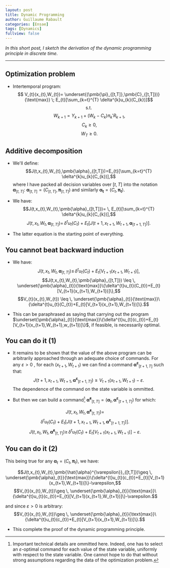 ```yaml
--- 
layout: post 
title: Dynamic Programming
author: Guillaume Rabault
categories: [Ensae] 
tags: [Dynamics] 
fullview: false 
--- 
```


*In this short post, I sketch the derivation of the dynamic programming principle in discrete time.*

* * * * *
## Optimization problem

* Intertemporal program:
$$
V_{t}(x_{t},W_{t})=
\underset{(\pmb{\pi}_{[t,T]},\pmb{C}_{[t,T]})}{\text{max}}
\; E_{t}[\sum_{k=t}^{T} \delta^{k}u_{k}(C_{k})]$$
$$\text{s.t.}$$
$$\; W_{k+1}=Y_{k+1}+(W_{k}-C_{k})\pi_{k}'R_{k+1},$$
$$\; C_{k} \geq 0,$$
$$\; W_{T} \geq 0.$$

## Additive decomposition

* We'll define:
$$J(t,x_{t},W_{t},\pmb{\alpha}_{[t,T]})=E_{t}[\sum_{k=t}^{T} \delta^{k}u_{k}(C_{k})],$$
where I have packed all decision variables over $[t,T]$ into the notation $\pmb{\alpha}_{[t,T]}$: $\pmb{\alpha}_{[t,T]}=(C_{[t,T]},\pmb{\pi}_{[t,T]})$ and similarly $\pmb{\alpha_{t}}=(C_{t},\pmb{\pi_{t}})$.

* We have:
$$J(t,x_{t},W_{t},\pmb{\alpha}_{[t,T]})= \, E_{t}[\sum_{k=t}^{T} \delta^{k}u_{k}(C_{k})],$$
$$J(t,x_{t},W_{t},\pmb{\alpha}_{[t,T]})= \, \delta^{t}u_{t}(C_{t})+E_{t}[J(t+1,x_{t+1},W_{t+1},\pmb{\alpha}_{[t+1,T]})].$$

* The latter equation is the starting point of everything.

## You cannot beat backward induction

* We have:
$$J(t,x_{t},W_{t},\pmb{\alpha}_{[t,T]}) \leq \, \delta^{t}u_{t}(C_{t})+E_{t}[V_{t+1}(x_{t+1},W_{t+1})],$$
$$J(t,x_{t},W_{t},\pmb{\alpha}_{[t,T]}) \leq \, \underset{\pmb{\alpha}_{t}}{\text{max}}\{\delta^{t}u_{t}(C_{t})+E_{t}[V_{t+1}(x_{t+1},W_{t+1})]\},$$
$$V_{t}(x_{t},W_{t}) \leq \, \underset{\pmb{\alpha}_{t}}{\text{max}}\{\delta^{t}u_{t}(C_{t})+E_{t}[V_{t+1}(x_{t+1},W_{t+1})]\}.$$

* This can be paraphrased as saying that carrying out the program $\underset{\pmb{\alpha}_{t}}{\text{max}}\{\delta^{t}u_{t}(c_{t})+E_{t}[V_{t+1}(x_{t+1},W_{t+1},w_{t+1})]\}$, if feasible, is necessarily optimal.

## You can do it (1)

* It remains to be shown that the value of the above program can be arbitrarily approached through an adequate choice of commands. For any $\varepsilon>0$ , for each $(x_{t+1},W_{t+1})$ we can find a command $\pmb{\alpha^{\varepsilon}}_{[t+1,T]}$ such that:
$$J(t+1,x_{t+1},W_{t+1},\pmb{\alpha^{\varepsilon}}_{[t+1,T]})\geq V_{t+1}(x_{t+1},W_{t+1})-\varepsilon.$$
The dependence of the command on the state variable is ommitted.

* But then we can build a command[^1] $\pmb{\hat{\alpha}^{\varepsilon}}_{[t,T]}=(\pmb{\alpha}_{t},\pmb{\alpha^{\varepsilon}}_{[t+1,T]})$ for which:

$$J(t,x_{t},W_{t},\pmb{\hat{\alpha}^{\varepsilon}}_{[t,T]})=$$
$$\delta^{t}u_{t}(C_{t})+E_{t}[J(t+1,x_{t+1},W_{t+1},\pmb{\alpha^{\varepsilon}}_{[t+1,T]})].$$
$$J(t,x_{t},W_{t},\pmb{\hat{\alpha}^{\varepsilon}}_{[t,T]})\geq \, 
\delta^{t}u_{t}(C_{t})+E_{t}[V_{t+1}(x_{t+1},W_{t+1})]-\varepsilon.$$

## You can do it (2)

This being true for any $\pmb{\alpha}_{t}=(C_{t},\pmb{\pi}_{t})$, we have:

$$J(t,x_{t},W_{t},\pmb{\hat{\alpha}^{\varepsilon}}_{[t,T]})\geq \, \underset{\pmb{\alpha}_{t}}{\text{max}}\{\delta^{t}u_{t}(c_{t})+E_{t}[V_{t+1}(x_{t+1},W_{t+1})]\}-\varepsilon,$$
$$V_{t}(x_{t},W_{t})\geq \, \underset{\pmb{\alpha}_{t}}{\text{max}}\{\delta^{t}u_{t}(c_{t})+E_{t}[V_{t+1}(x_{t+1},W_{t+1})]\}-\varepsilon.$$

and since $\varepsilon>0$ is arbitrary:
$$V_{t}(x_{t},W_{t})\geq \, \underset{\pmb{\alpha}_{t}}{\text{max}}\{\delta^{t}u_{t}(c_{t})+E_{t}[V_{t+1}(x_{t+1},W_{t+1})]\}.$$

* This complete the proof of the dynamic programming principle.

[^1]: Important technical details are ommitted here. Indeed, one has to select an $\varepsilon$-optimal command for each value of the state variable, uniformly with respect to the state variable. One cannot hope to do that without strong assumptions regarding the data of the optimization problem.



